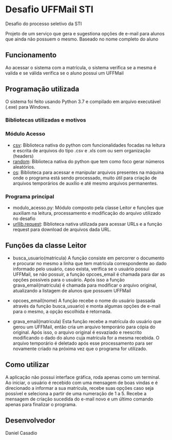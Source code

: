 # Desafio UFFMail STI

Desafio do processo seletivo da STI

Projeto de um serviço que gera e sugestiona opções de e-mail para alunos que ainda não possuem o mesmo. Baseado no nome completo do       aluno

## Funcionamento

Ao acessar o sistema com a matrícula, o sistema verifica se a mesma é valida e se válida verifica se o aluno possui um UFFMail

## Programação utilizada

O sistema foi feito usando Python 3.7 e compilado em arquivo executável (.exe) para Windows.

### Bibliotecas utilizadas e motivos

### Módulo Acesso
- [csv](https://docs.python.org/3/library/csv.html/): Biblioteca nativa do python com funcionalidades focadas na leitura e escrita de arquivos do tipo .csv e .xls com ou sem organização (headers)
- [random](https://docs.python.org/3/library/random.html/): Biblioteca nativa do python que tem como foco gerar números aleatórios.
- [os](https://docs.python.org/3/library/os.html/): Biblioteca para acessar e manipular arquivos presentes na máquina onde o programa está sendo processado, muito útil para criação de arquivos temporários de auxílio e até mesmo arquivos permanentes.
### Programa principal
- modulo_acesso.py: Módulo composto pela classe Leitor e funções que auxiliam na leitura, processamento e modificação do arquivo utilizado no desafio
- [urllib.request](https://docs.python.org/3/library/urllib.request.html#module-urllib.request/): Biblioteca nativa utilizada para acessar URLs e a função request para download de arquivos dada URL.


## Funções da classe Leitor
- busca_usuario(matricula)
  A função consiste em percorrer o documento e procurar no mesmo a linha que tem matrícula correspondente ao dado informado pelo usuário, caso exista, verifica se o usuário possui UFFMail, se não possuir, a função opcoes_email é chamada para dar as opções possíveis para o usuário. Após isso a função grava_email(matricula) é chamada para modificar o arquivo original, atualizando a listagem de alunos que possuem UFFMail
  
- opcoes_email(nome)
  A função recebe o nome do usuário (passada através da função busca_usuario) e monta algumas opções de e-mail para o mesmo, a opção escolhida é retornada.
  
- grava_email(matricula)
  Esta função recebe a matrícula do usuário que gerou um UFFMail, então cria um arquivo temporário para cópia do original. Após isso, o arquivo original é esvaziado e reescrito modificando o dado do aluno cuja matrícula for a mesma recebida. O arquivo temporário é deletado após esse processamento para ser novamente criado na próxima vez que o programa for utilizado.
  

## Como utilizar

A aplicação não possui interface gráfica, roda apenas como um terminal. Ao iniciar, o usuário é recebido com uma mensagem de boas vindas e é direcionado a informar a sua matrícula, recebe suas opções caso seja possível e seleciona a partir de uma numeração de 1 a 5. Recebe a mensagem de criação sucedida do e-mail novo e um último comando apenas para finalizar o programa.

## Desenvolvedor
Daniel Casadio
